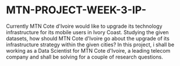 # MTN-PROJECT-WEEK-3-IP-
Currently MTN Cote d'Ivoire would like to upgrade its technology infrastructure for its mobile users in Ivory Coast. Studying the given datasets, how should MTN Cote d'Ivoire go about the upgrade of its infrastructure strategy within the given cities? In this project, i shall be working as a Data Scientist for MTN Cote d'Ivoire, a leading telecom company and shall be solving for a couple of research questions.
